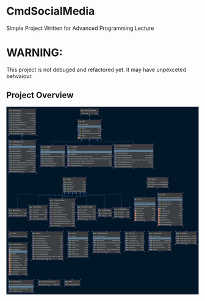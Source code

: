 # CmdSocialMedia
Simple Project Written for Advanced Programming Lecture

# WARNING:
This project is not debuged and refactored yet. it may have unpexceted behvaiour.


## Project Overview
![Project Overview](https://github.com/MohammadNik/CmdSocialMedia/blob/master/ProjectOverview.svg)

